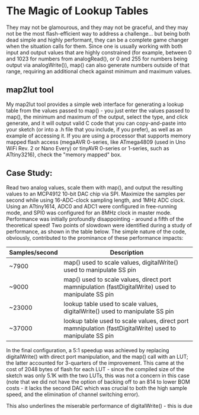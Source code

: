 # The Magic of Lookup Tables

They may not be glamourous, and they may not be graceful, and they may not be the most flash-efficient way to address a challenge... but being both dead simple and highly performant, they can be a complete game changer when the situation calls for them. Since one is usually working with both input and output values that are highly constrained (for example, between 0 and 1023 for numbers from analogRead(), or 0 and 255 for numbers being output via analogWrite()), map() can also generate numbers outside of that range, requiring an additional check against minimum and maximum values. 

## map2lut tool
My map2lut tool provides a simple web interface for generating a lookup table from the values passed to map() - you just enter the values passed to map(), the minimum and maximum of the output, select the type, and click generate, and it will output valid C code that you can copy-and-paste into your sketch (or into a .h file that you include, if you prefer), as well as an example of accessing it. If you are using a processor that supports memory mapped flash access (megaAVR 0-series, like ATmega4809 (used in Uno WiFi Rev. 2 or Nano Every) or tinyAVR 0-series or 1-series, such as ATtiny3216), check the "memory mapped" box. 

## Case Study:
Read two analog values, scale them with map(), and output the resulting values to an MCP4912 10-bit DAC chip via SPI. Maximize the samples per second while using 16-ADC-clock sampling length, and 1MHz ADC clock. Using an ATtiny1614, ADC0 and ADC1 were configured in free-running mode, and SPI0 was configured for an 8MHz clock in master mode. Performance was initially profoundly disappointing - around a fifth of the theoretical speed! Two points of slowdown were identified during a study of performance, as shown in the table below. The simple nature of the code, obviously, contributed to the prominance of these performance impacts:

Samples/second | Description
--------|-------
~7900   | map() used to scale values, digitalWrite() used to manipulate SS pin
~9000   | map() used to scale values, direct port mamnipulation (fastDigitalWrite) used to manipulate SS pin
~23000  | lookup table used to scale values, digitalWrite() used to manipulate SS pin
~37000  | lookup table used to scale values, direct port mamnipulation (fastDigitalWrite) used to manipulate SS pin

In the final configuration, a 5:1 speedup was achieved by replacing digitalWrite() with direct port manipulation, and the map() call with an LUT; the latter accounted for 3-quarters of the improvement. This came at the cost of 2048 bytes of flash for each LUT - since the compiled size of the sketch was only 5.1K with the two LUTs, this was not a concern in this case (note that we did not have the option of backing off to an 814 to lower BOM costs - it lacks the second DAC which was crucial to both the high sample speed, and the elimination of channel switching error). 

This also underlines the miserable performance of digitalWrite() - this is due 
